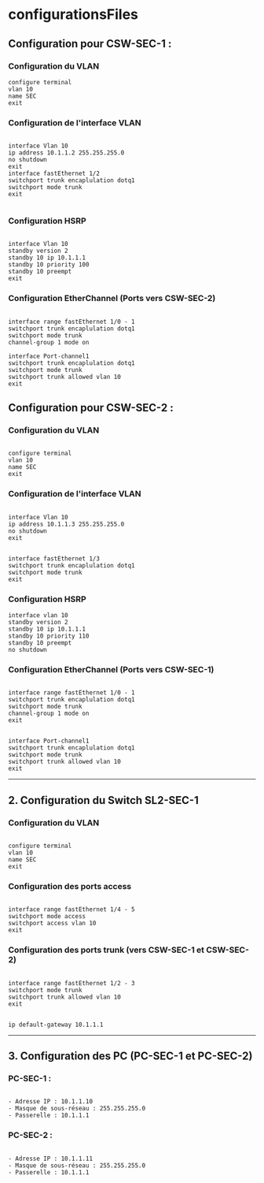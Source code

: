 # configurationsFiles

## Configuration pour **CSW-SEC-1** :

### Configuration du VLAN

```
configure terminal
vlan 10
name SEC
exit

```

### Configuration de l'interface VLAN

```

interface Vlan 10
ip address 10.1.1.2 255.255.255.0
no shutdown
exit
interface fastEthernet 1/2
switchport trunk encaplulation dotq1
switchport mode trunk
exit


```

### Configuration HSRP

```

interface Vlan 10
standby version 2
standby 10 ip 10.1.1.1
standby 10 priority 100
standby 10 preempt
exit

```

### Configuration EtherChannel (Ports vers CSW-SEC-2)

```

interface range fastEthernet 1/0 - 1
switchport trunk encaplulation dotq1
switchport mode trunk
channel-group 1 mode on

interface Port-channel1
switchport trunk encaplulation dotq1
switchport mode trunk
switchport trunk allowed vlan 10
exit

```

## Configuration pour **CSW-SEC-2** :

### Configuration du VLAN

```

configure terminal
vlan 10
name SEC
exit

```

### Configuration de l'interface VLAN 

```

interface Vlan 10
ip address 10.1.1.3 255.255.255.0
no shutdown
exit


interface fastEthernet 1/3
switchport trunk encaplulation dotq1
switchport mode trunk
exit

```

### Configuration HSRP

```
interface vlan 10
standby version 2
standby 10 ip 10.1.1.1
standby 10 priority 110
standby 10 preempt
no shutdown
```



### Configuration EtherChannel (Ports vers CSW-SEC-1)

```

interface range fastEthernet 1/0 - 1
switchport trunk encaplulation dotq1
switchport mode trunk
channel-group 1 mode on
exit


interface Port-channel1
switchport trunk encaplulation dotq1
switchport mode trunk
switchport trunk allowed vlan 10
exit

```



---

## 2. **Configuration du Switch SL2-SEC-1**


### Configuration du VLAN

```

configure terminal
vlan 10
name SEC
exit

```

### Configuration des ports access

```

interface range fastEthernet 1/4 - 5
switchport mode access
switchport access vlan 10
exit

```

### Configuration des ports trunk (vers CSW-SEC-1 et CSW-SEC-2)

```

interface range fastEthernet 1/2 - 3
switchport mode trunk
switchport trunk allowed vlan 10
exit

```
```

ip default-gateway 10.1.1.1

```


---

## 3. **Configuration des PC (PC-SEC-1 et PC-SEC-2)**

### **PC-SEC-1** :

```

- Adresse IP : 10.1.1.10
- Masque de sous-réseau : 255.255.255.0
- Passerelle : 10.1.1.1

```

### **PC-SEC-2** :

```

- Adresse IP : 10.1.1.11
- Masque de sous-réseau : 255.255.255.0
- Passerelle : 10.1.1.1

```
